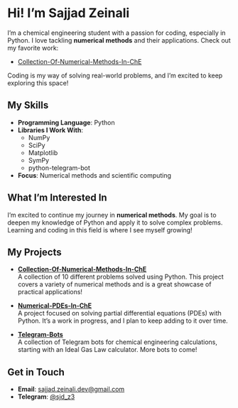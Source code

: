 # Hi! I’m Sajjad Zeinali

I’m a chemical engineering student with a passion for coding, especially in Python. I love tackling **numerical methods** and their applications. Check out my favorite work:  
- [Collection-Of-Numerical-Methods-In-ChE](https://github.com/sajjad-zeinali/Collection-Of-Numerical-Methods-In-ChE)

Coding is my way of solving real-world problems, and I’m excited to keep exploring this space!

## My Skills

- **Programming Language**: Python  
- **Libraries I Work With**:  
  - NumPy  
  - SciPy  
  - Matplotlib  
  - SymPy  
  - python-telegram-bot  
- **Focus**: Numerical methods and scientific computing  

## What I’m Interested In

I’m excited to continue my journey in **numerical methods**. My goal is to deepen my knowledge of Python and apply it to solve complex problems. Learning and coding in this field is where I see myself growing!

## My Projects

- **[Collection-Of-Numerical-Methods-In-ChE](https://github.com/sajjad-zeinali/Collection-Of-Numerical-Methods-In-ChE)**  
  A collection of 10 different problems solved using Python. This project covers a variety of numerical methods and is a great showcase of practical applications!  

- **[Numerical-PDEs-In-ChE](https://github.com/sajjad-zeinali/Numerical-PDEs-In-ChE)**  
  A project focused on solving partial differential equations (PDEs) with Python. It’s a work in progress, and I plan to keep adding to it over time.

- **[Telegram-Bots](https://github.com/sajjad-zeinali/Telegram-Bots)**  
  A collection of Telegram bots for chemical engineering calculations, starting with an Ideal Gas Law calculator. More bots to come!

## Get in Touch

- **Email**: sajjad.zeinali.dev@gmail.com  
- **Telegram**: [@sjd_z3](https://t.me/sjd_z3)  
